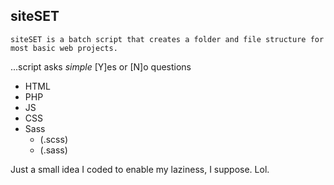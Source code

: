 ## siteSET

	siteSET is a batch script that creates a folder and file structure for most basic web projects.

...script asks *simple* [Y]es or [N]o questions
    
 * HTML 
 * PHP 
 * JS
 * CSS 
  * Sass 
  	* (.scss) 
    * (.sass) 
  

Just a small idea I coded to enable my laziness, I suppose. Lol. 
